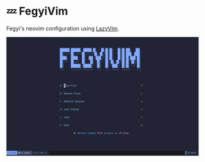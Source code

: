 # 💤 FegyiVim

Fegyi's neovim configuration using [LazyVim](https://github.com/LazyVim/LazyVim).

![Image](images/fegyivim.png "FegyiVim")
